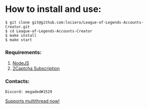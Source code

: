 # How to install and use:
```
$ git clone git@github.com:lociero/League-of-Legends-Accounts-Creator.git
$ cd League-of-Legends-Accounts-Creator
$ make install
$ make start
```

### Requirements:

1. [NodeJS](https://nodejs.org/en/)
2. [2Captcha Subscription](http://2captcha.com/?from=8859803)

### Contacts:
```
Discord: megaded#1529
```
[Supports multithread now!](https://ibb.co/yd7G94z)
